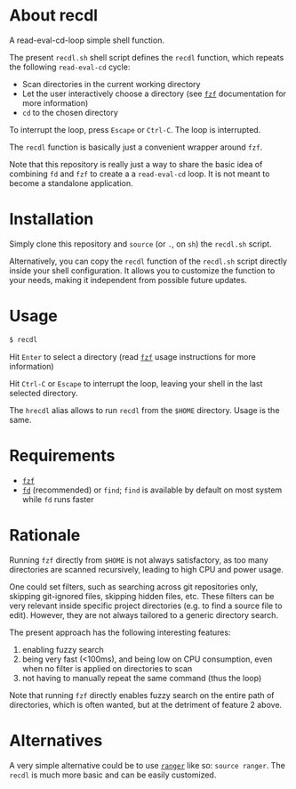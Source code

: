 # About recdl

A read-eval-cd-loop simple shell function.

The present `recdl.sh` shell script defines the `recdl` function, which repeats the
following `read-eval-cd` cycle:

- Scan directories in the current working directory
- Let the user interactively choose a directory (see
  [`fzf`](https://github.com/junegunn/fzf) documentation for more information)
- `cd` to the chosen directory

To interrupt the loop, press `Escape` or `Ctrl-C`. The loop is interrupted.

The `recdl` function is basically just a convenient wrapper around `fzf`.

Note that this repository is really just a way to share the basic idea of
combining `fd` and `fzf` to create a a `read-eval-cd` loop. It is not meant to
become a standalone application.

# Installation

Simply clone this repository and `source` (or `.`, on `sh`) the `recdl.sh`
script.

Alternatively, you can copy the `recdl` function of the `recdl.sh` script
directly inside your shell configuration. It allows you to customize the
function to your needs, making it independent from possible future updates.

# Usage

```sh
$ recdl
```

Hit `Enter` to select a directory (read
[`fzf`](https://github.com/junegunn/fzf) usage instructions for more
information)

Hit `Ctrl-C` or `Escape` to interrupt the loop, leaving your shell in the last
selected directory.

The `hrecdl` alias allows to run `recdl` from the `$HOME` directory. Usage is
the same.

# Requirements

- [`fzf`](https://github.com/junegunn/fzf)
- [`fd`](https://github.com/sharkdp/fd) (recommended) or `find`; `find` is
available by default on most system while `fd` runs faster

# Rationale

Running `fzf` directly from `$HOME` is not always satisfactory, as too many
directories are scanned recursively, leading to high CPU and power
usage.

One could set filters, such as searching across git repositories only, skipping
git-ignored files, skipping hidden files, etc. These filters can be very
relevant inside specific project directories (e.g. to find a source
file to edit). However, they are not always tailored to a generic directory
search.

The present approach has the following interesting features:
1) enabling fuzzy search
2) being very fast (<100ms), and being low on CPU consumption, even when no
   filter is applied on directories to scan
3) not having to manually repeat the same command (thus the loop)

Note that running `fzf` directly enables fuzzy search on the entire path of
directories, which is often wanted, but at the detriment of feature 2 above.

# Alternatives

A very simple alternative could be to use
[`ranger`](https://github.com/ranger/ranger) like so: `source ranger`. The
`recdl` is much more basic and can be easily customized.
